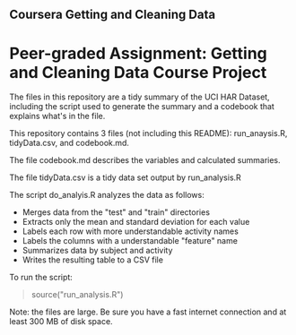 ## Coursera Getting and Cleaning Data
# Peer-graded Assignment: Getting and Cleaning Data Course Project

The files in this repository are a tidy summary of the UCI HAR Dataset, including the script used to generate the summary and a codebook that explains what's in the file.

This repository contains 3 files (not including this README): run_anaysis.R, tidyData.csv, and codebook.md.

The file codebook.md describes the variables and calculated summaries.

The file tidyData.csv is a tidy data set output by run_analysis.R

The script do_analyis.R analyzes the data as follows:
- Merges data from the "test" and "train" directories
- Extracts only the mean and standard deviation for each value
- Labels each row with  more understandable activity names
- Labels the columns with a understandable "feature" name
- Summarizes data by subject and activity
- Writes the resulting table to a CSV file

To run the script:
> source("run_analysis.R")

Note: the files are large. Be sure you have a fast internet connection and at least 300 MB of disk space.
